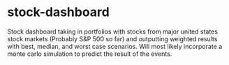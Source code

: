 # stock-dashboard

Stock dashboard taking in portfolios with stocks from major united states stock markets (Probably S&P 500 so far) and outputting weighted results with best, median, and worst case scenarios. Will most likely incorporate a monte carlo simulation to predict the result of the events.

